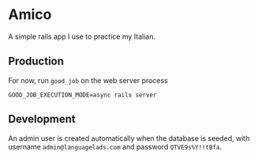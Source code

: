 # Amico

A simple rails app I use to practice my Italian.

## Production

For now, run `good_job` on the web server process

```
GOOD_JOB_EXECUTION_MODE=async rails server
```

## Development

An admin user is created automatically when the database is seeded, with
username `admin@languagelads.com` and password `QTVE9s%Y!!tBfa`.
